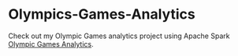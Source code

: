 # Olympics-Games-Analytics
Check out my Olympic Games analytics project using Apache Spark [Olympic Games Analytics](<https://databricks-prod-cloudfront.cloud.databricks.com/public/4027ec902e239c93eaaa8714f173bcfc/42899593877797/3766416432940464/7504981021850/latest.html>).
